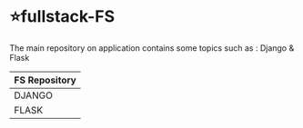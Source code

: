 # :star:fullstack-FS
The main repository on application contains some topics such as : Django & Flask


FS Repository |
------------ |
DJANGO |
FLASK |
